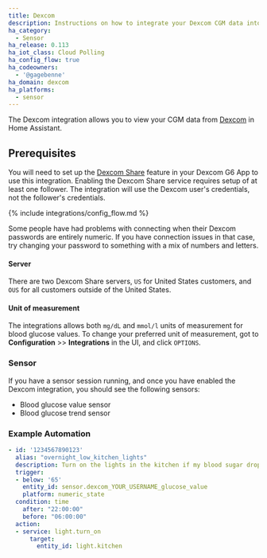 ```yaml
---
title: Dexcom
description: Instructions on how to integrate your Dexcom CGM data into Home Assistant.
ha_category:
  - Sensor
ha_release: 0.113
ha_iot_class: Cloud Polling
ha_config_flow: true
ha_codeowners:
  - '@gagebenne'
ha_domain: dexcom
ha_platforms:
  - sensor
---
```


The Dexcom integration allows you to view your CGM data from [Dexcom](https://www.dexcom.com/) in Home Assistant.

## Prerequisites

You will need to set up the [Dexcom Share](https://provider.dexcom.com/education-research/cgm-education-use/videos/setting-dexcom-share-and-follow) feature in your Dexcom G6 App to use this integration. Enabling the Dexcom Share service requires setup of at least one follower. The integration will use the Dexcom user's credentials, not the follower's credentials.

{% include integrations/config_flow.md %}

<div class='note warning'>
Some people have had problems with connecting when their Dexcom passwords are entirely numeric. If you have connection issues in that case, try changing your password to something with a mix of numbers and letters.
</div>

#### Server

There are two Dexcom Share servers, `US` for United States customers, and `OUS` for all customers outside of the United States.

#### Unit of measurement

The integrations allows both `mg/dL` and `mmol/l` units of measurement for blood glucose values. To change your preferred unit of measurement, got to **Configuration** >> **Integrations** in the UI, and click `OPTIONS`.

### Sensor

If you have a sensor session running, and once you have enabled the Dexcom integration, you should see the following sensors:

- Blood glucose value sensor
- Blood glucose trend sensor

### Example Automation

```yaml
- id: '1234567890123'
  alias: "overnight_low_kitchen_lights"
  description: Turn on the lights in the kitchen if my blood sugar drops low overnight
  trigger:
  - below: '65'
    entity_id: sensor.dexcom_YOUR_USERNAME_glucose_value
    platform: numeric_state
  condition: time
    after: "22:00:00"
    before: "06:00:00"
  action:
  - service: light.turn_on
      target:
        entity_id: light.kitchen
```
